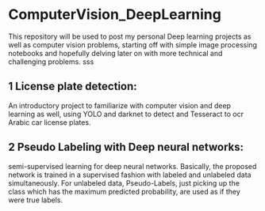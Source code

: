# ComputerVision_DeepLearning

This repository will be used to post my personal Deep learning projects as well as computer vision problems, starting off with simple image processing notebooks and hopefully delving later on with more technical and challenging problems.
sss
## 1 License plate detection:

An introductory project to familiarize with computer vision and deep learning as well, using YOLO and darknet to detect and Tesseract to ocr Arabic car license plates.

## 2 Pseudo Labeling with Deep neural networks: 
semi-supervised learning for deep neural networks. Basically, the proposed network is trained in a supervised fashion with labeled
and unlabeled data simultaneously. For unlabeled data, Pseudo-Labels, just picking up the class which has the maximum predicted probability, 
are used as if they were true labels.
